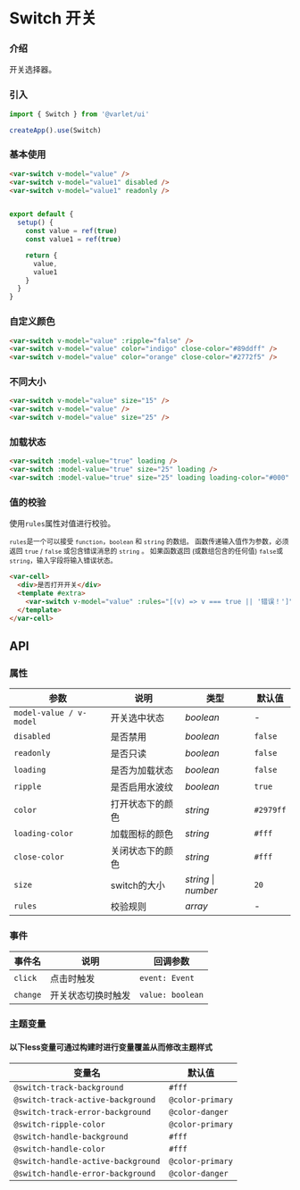 # Switch 开关

### 介绍

开关选择器。

### 引入

```js
import { Switch } from '@varlet/ui'

createApp().use(Switch)
```

### 基本使用

```html
<var-switch v-model="value" />
<var-switch v-model="value1" disabled />
<var-switch v-model="value1" readonly />
```
```javascript

export default {
  setup() {
    const value = ref(true)
    const value1 = ref(true)

    return {
      value,
      value1
    }
  }
}
```

### 自定义颜色

```html
<var-switch v-model="value" :ripple="false" />
<var-switch v-model="value" color="indigo" close-color="#89ddff" />
<var-switch v-model="value" color="orange" close-color="#2772f5" />
```

### 不同大小

```html
<var-switch v-model="value" size="15" />
<var-switch v-model="value" />
<var-switch v-model="value" size="25" />
```

### 加载状态

```html
<var-switch :model-value="true" loading />
<var-switch :model-value="true" size="25" loading />
<var-switch :model-value="true" size="25" loading loading-color="#000" />
```

### 值的校验

使用`rules`属性对值进行校验。

<span style="font-size: 12px">`rules`是一个可以接受 `function`，`boolean` 和 `string` 的数组。 函数传递输入值作为参数，必须返回 `true` / `false` 或包含错误消息的 `string` 。 如果函数返回 (或数组包含的任何值) `false`或`string`，输入字段将输入错误状态。</span>

```html
<var-cell>
  <div>是否打开开关</div>
  <template #extra>
    <var-switch v-model="value" :rules="[(v) => v === true || '错误！']"/>
  </template>
</var-cell>
```

## API

### 属性

| 参数 | 说明 | 类型 | 默认值 |
| ----- | -------------- | -------- | ---------- |
| `model-value / v-model` | 开关选中状态	| _boolean_ | - |
| `disabled` | 是否禁用| _boolean_ | `false` |
| `readonly` | 是否只读 | _boolean_ | `false` |
| `loading` | 是否为加载状态 | _boolean_ | `false` |
| `ripple` | 是否启用水波纹 | _boolean_ | `true` |
| `color` | 打开状态下的颜色 | _string_ | `#2979ff` |
| `loading-color` | 加载图标的颜色 | _string_ | `#fff` |
| `close-color` | 关闭状态下的颜色 | _string_ | `#fff` |
| `size` | switch的大小 | _string_ \| _number_ | `20` |
| `rules`| 校验规则 | _array_  | - |

### 事件

| 事件名 | 说明 | 回调参数 |
| ----- | -------------- | -------- |
| `click` | 点击时触发 | `event: Event` |
| `change` | 开关状态切换时触发 | `value: boolean` |

### 主题变量
#### 以下less变量可通过构建时进行变量覆盖从而修改主题样式

| 变量名 | 默认值 |
| --- | --- |
| `@switch-track-background` | `#fff` |
| `@switch-track-active-background` | `@color-primary` |
| `@switch-track-error-background` | `@color-danger` |
| `@switch-ripple-color` | `@color-primary` |
| `@switch-handle-background` | `#fff` |
| `@switch-handle-color` | `#fff` |
| `@switch-handle-active-background` | `@color-primary` |
| `@switch-handle-error-background` | `@color-danger` |

